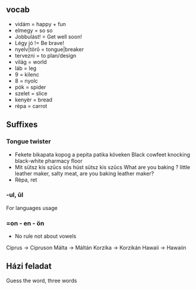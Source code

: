 ## vocab

- vidám = happy + fun
- elmegy = so so
- Jobbulást! = Get well soon!
- Légy jó != Be brave!
- nyelv|törō = tongue|breaker
- tervezni = to plan/design
- világ = world
- láb = leg
- 9 = kilenc
- 8 = nyolc
- pók = spider
- szelet = slice
- kenyèr = bread
- rèpa = carrot

## Suffixes

### Tongue twister

- Fekete bikapata kopog a pepita patika köveken
Black cowfeet knocking black-white pharmacy floor
- Mit sütsz kis szūcs sós húst sütsz kis szūcs
What are you baking ? little leather maker, salty meat, are you baking leather maker?
- Rèpa, ret

### -ul, ūl
For languages usage

### =on - en - ön

- No rule not about vowels

Ciprus -> Cipruson
Málta -> Máltán
Korzika -> Korzikán
Hawaii -> Hawaiin

## Házi feladat
Guess the word, three words 

